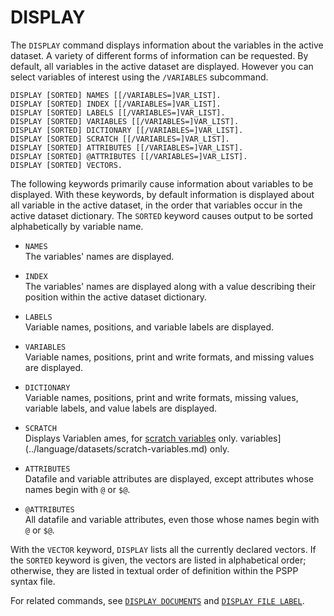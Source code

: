 # DISPLAY

The `DISPLAY` command displays information about the variables in the
active dataset.  A variety of different forms of information can be
requested.  By default, all variables in the active dataset are
displayed.  However you can select variables of interest using the
`/VARIABLES` subcommand.

```
DISPLAY [SORTED] NAMES [[/VARIABLES=]VAR_LIST].
DISPLAY [SORTED] INDEX [[/VARIABLES=]VAR_LIST].
DISPLAY [SORTED] LABELS [[/VARIABLES=]VAR_LIST].
DISPLAY [SORTED] VARIABLES [[/VARIABLES=]VAR_LIST].
DISPLAY [SORTED] DICTIONARY [[/VARIABLES=]VAR_LIST].
DISPLAY [SORTED] SCRATCH [[/VARIABLES=]VAR_LIST].
DISPLAY [SORTED] ATTRIBUTES [[/VARIABLES=]VAR_LIST].
DISPLAY [SORTED] @ATTRIBUTES [[/VARIABLES=]VAR_LIST].
DISPLAY [SORTED] VECTORS.
```

The following keywords primarily cause information about variables to
be displayed.  With these keywords, by default information is
displayed about all variable in the active dataset, in the order that
variables occur in the active dataset dictionary.  The `SORTED`
keyword causes output to be sorted alphabetically by variable name.

* `NAMES`  
  The variables' names are displayed.

* `INDEX`  
  The variables' names are displayed along with a value describing
  their position within the active dataset dictionary.

* `LABELS`  
  Variable names, positions, and variable labels are displayed.

* `VARIABLES`  
  Variable names, positions, print and write formats, and missing
  values are displayed.

* `DICTIONARY`  
  Variable names, positions, print and write formats, missing values,
  variable labels, and value labels are displayed.

* `SCRATCH`  
  Displays Variablen ames, for [scratch
  variables](../language/datasets/scratch-variables.md) only.
  variables](../language/datasets/scratch-variables.md) only.

* `ATTRIBUTES`  
  Datafile and variable attributes are displayed, except attributes
  whose names begin with `@` or `$@`.

* `@ATTRIBUTES`  
  All datafile and variable attributes, even those whose names begin
  with `@` or `$@`.

With the `VECTOR` keyword, `DISPLAY` lists all the currently declared
vectors.  If the `SORTED` keyword is given, the vectors are listed in
alphabetical order; otherwise, they are listed in textual order of
definition within the PSPP syntax file.

For related commands, see [`DISPLAY DOCUMENTS`](display-documents.md)
and [`DISPLAY FILE LABEL`](display-file-label.md).

